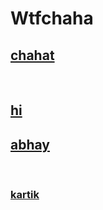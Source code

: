 # Wtfchaha
<nav class="navbar navbar-light bg-light">
  <a class="navbar-brand" href="#">
    <h1> chahat </h1>
    <br>
    <h2> hi </h2>
    <h2>abhay</h2>
    <br><h3> kartik </h3>
  </a>
</nav>
